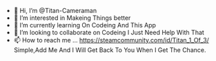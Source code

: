 - 👋 Hi, I’m @Titan-Cameraman
- 👀 I’m interested in Makeing Things better
- 🌱 I’m currently learning On Codeing And This App
- 💞️ I’m looking to collaborate on Codeing I Just Need Help With That
- 📫 How to reach me ... https://steamcommunity.com/id/Titan_1_Of_3/
Simple,Add Me And I Will Get Back To You When I Get The Chance.

<!---
Titan-Cameraman/Titan-Cameraman is a ✨ special ✨ repository because its `README.md` (this file) appears on your GitHub profile.
You can click the Preview link to take a look at your changes.
--->
